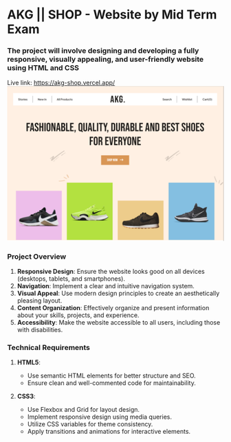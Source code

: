 # AKG || SHOP - Website by **Mid Term Exam**
### The project will involve designing and developing a fully responsive, visually appealing, and user-friendly website using HTML and CSS

Live link: https://akg-shop.vercel.app/
![enter image description here](https://raw.githubusercontent.com/uzzalyafi/AKG-SHOP-/main/assets/images/2024-05-22.png)

 ### Project Overview

1.  **Responsive Design**: Ensure the website looks good on all devices (desktops, tablets, and smartphones).
2.  **Navigation**: Implement a clear and intuitive navigation system.
3.  **Visual Appeal**: Use modern design principles to create an aesthetically pleasing layout.
4.  **Content Organization**: Effectively organize and present information about your skills, projects, and experience.
5.  **Accessibility**: Make the website accessible to all users, including those with disabilities.
### Technical Requirements

1.  **HTML5**:
    
    -   Use semantic HTML elements for better structure and SEO.
    -   Ensure clean and well-commented code for maintainability.
2.  **CSS3**:
    
    -   Use Flexbox and Grid for layout design.
    -   Implement responsive design using media queries.
    -   Utilize CSS variables for theme consistency.
    -   Apply transitions and animations for interactive elements.

